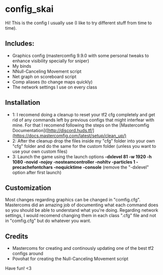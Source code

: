 # config_skai
Hi! This is the config I usually use (I like to try different stuff from time to time).

## Includes:
- Graphics config (mastercomfig 9.9.0 with some personal tweaks to enhance visibility specially for sniper)
- My binds
- NNull-Canceling Movement script
- Net graph on scoreboard script
- Comp aliases (to change maps quickly)
- The network settings I use on every class

## Installation
- 1: I recomend doing a cleanup to reset your tf2 cfg completely and get rid of any commands left by previous configs that might interfear with mine. For that I recomend following the steps on the [Mastercomfig Documentation]([http://discord.huds.tf/](https://docs.mastercomfig.com/latest/setup/clean_up/)
- 2: After the cleanup drop the files inside my "cfg" folder into your own "cfg" folder and do the same for the custom folder (unless you want to use your own custom files)
- 3: Launch the game using the launch options **-dxlevel 81 -w 1920 -h 1080 -novid -nojoy -nosteamcontroller -nohltv -particles 1 -precachefontchars -noquicktime -console** (remove the "-dxlevel" option after first launch)

## Customization
Most changes regarding graphics can be changed in "comfig.cfg". Mastercoms did an amazing job of documenting what each command does so you should be able to understand what you're doing.
Regarding network settings, I would recomend changing them in each class ".cfg" file and not in "comfig.cfg" but do whatever you want.

## Credits
- Mastercoms for creating and continously updating one of the best tf2 configs around
- Povohat for creating the Null-Canceling Movement script

Have fun! <3
